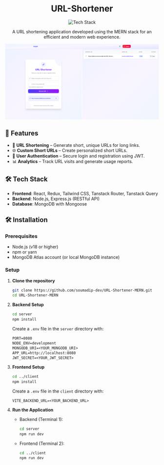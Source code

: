 <h1 align="center">
  <br>
  URL-Shortener
  <br>
</h1>

<div align="center">
  <img src="https://skillicons.dev/icons?i=nodejs,express,mongodb,react,redux,tailwind,github" alt="Tech Stack" width="300">
</div>

<p align="center">
  A URL shortening application developed using the MERN stack for an efficient and modern web experience.
</p>

<div align="center">
  <img src="https://github.com/soumadip-dev/URL-Shortener-MERN/blob/main/client/src/assets/ss.png" alt="URL Shortener screenshot" width="900">
</div>

## 🌟 Features

- 🔗 **URL Shortening** – Generate short, unique URLs for long links.
- 🌐 **Custom Short URLs** – Create personalized short URLs.
- 🔐 **User Authentication** – Secure login and registration using JWT.
- 📊 **Analytics** – Track URL visits and generate usage reports.

## 🛠 Tech Stack

- **Frontend**: React, Redux, Tailwind CSS, Tanstack Router, Tanstack Query
- **Backend**: Node.js, Express.js (RESTful API)
- **Database**: MongoDB with Mongoose

## 🛠️ Installation

### Prerequisites

- Node.js (v18 or higher)
- npm or yarn
- MongoDB Atlas account (or local MongoDB instance)

### Setup

1. **Clone the repository**

   ```bash
   git clone https://github.com/soumadip-dev/URL-Shortener-MERN.git
   cd URL-Shortener-MERN
   ```

2. **Backend Setup**

   ```bash
   cd server
   npm install
   ```

   Create a `.env` file in the `server` directory with:

   ```env
   PORT=8080
   NODE_ENV=development
   MONGODB_URI=<YOUR_MONGODB_URI>
   APP_URL=http://localhost:8080
   JWT_SECRET=<YOUR_JWT_SECRET>
   ```

3. **Frontend Setup**

   ```bash
   cd ../client
   npm install
   ```

   Create a `.env` file in the `client` directory with:

   ```env
   VITE_BACKEND_URL=<YOUR_BACKEND_URL>
   ```

4. **Run the Application**
   - Backend (Terminal 1):
     ```bash
     cd server
     npm run dev
     ```
   - Frontend (Terminal 2):
     ```bash
     cd ../client
     npm run dev
     ```
